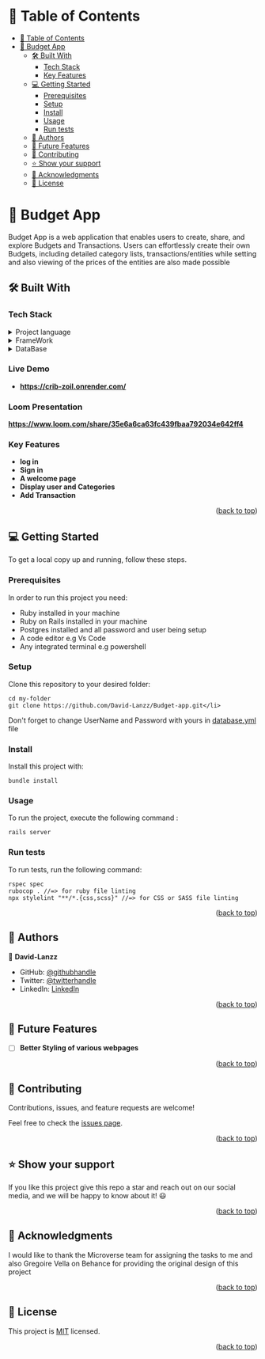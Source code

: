<a name="readme-top"></a>
<!-- TABLE OF CONTENTS -->

# 📗 Table of Contents

- [📗 Table of Contents](#-table-of-contents)
- [📖 Budget App ](#-Budget-app-)
  - [🛠 Built With ](#-built-with-)
    - [Tech Stack ](#tech-stack-)
    - [Key Features ](#key-features-)
  - [💻 Getting Started ](#-getting-started-)
    - [Prerequisites](#prerequisites)
    - [Setup](#setup)
    - [Install](#install)
    - [Usage](#usage)
    - [Run tests](#run-tests)
  - [👥 Authors ](#-authors-)
  - [🔭 Future Features ](#-future-features-)
  - [🤝 Contributing ](#-contributing-)
  - [⭐️ Show your support ](#️-show-your-support-)
  - [🙏 Acknowledgments ](#-acknowledgments-)
  - [📝 License ](#-license-)

<!-- PROJECT DESCRIPTION -->


# 📖 Budget App <a name="about-project"></a>

Budget App is a web application that enables users to create, share, and explore Budgets and Transactions. Users can effortlessly create their own Budgets, including detailed category lists, transactions/entities while setting and also viewing of the prices of the entities are also made possible

## 🛠 Built With <a name="built-with"></a>

### Tech Stack <a name="tech-stack"></a>

<details>
  <summary>Project language </summary>
  <ul>
    <li><a href="https://www.ruby-lang.org/en/">Ruby</a></li>
  </ul>
</details>

<details>
  <summary>FrameWork</summary>
  <ul>
    <li><a href="">ROR</a></li>
  </ul>
</details>

<details>
  <summary>DataBase</summary>
  <ul>
    <li><a href="">Postgres</a></li>
  </ul>
</details>

### Live Demo

- **https://crib-zoil.onrender.com/**

### Loom Presentation

**https://www.loom.com/share/35e6a6ca63fc439fbaa792034e642ff4**

<!-- Features -->

### Key Features <a name="key-features"></a>

- **log in**
- **Sign in**
- **A welcome page**
- **Display user and Categories**
- **Add Transaction**

<p align="right">(<a href="#readme-top">back to top</a>)</p>


<!-- GETTING STARTED -->

## 💻 Getting Started <a name="getting-started"></a>

To get a local copy up and running, follow these steps.

### Prerequisites

In order to run this project you need:

- Ruby installed in your machine
- Ruby on Rails installed in your machine
- Postgres installed and all password and user being setup
- A code editor e.g Vs Code
- Any integrated terminal e.g powershell

### Setup

Clone this repository to your desired folder:

```
cd my-folder
git clone https://github.com/David-Lanzz/Budget-app.git</li>
```

Don't forget to change UserName and Password with yours in [database.yml](./config/database.yml) file

### Install

Install this project with:

```
bundle install
```

### Usage

To run the project, execute the following command :

```
rails server
```

### Run tests

To run tests, run the following command:

```
rspec spec
rubocop . //=> for ruby file linting
npx stylelint "**/*.{css,scss}" //=> for CSS or SASS file linting
```


<p align="right">(<a href="#readme-top">back to top</a>)</p>

<!-- AUTHORS -->

## 👥 Authors <a name="authors"></a>

👤 **David-Lanzz**
- GitHub: [@githubhandle](https://github.com/David-Lanzz/)
- Twitter: [@twitterhandle](https://twitter.com/LanzzDavid)
- LinkedIn: [LinkedIn](https://linkedin.com/in/david-lanzz)

<p align="right">(<a href="#readme-top">back to top</a>)</p>

<!-- FUTURE FEATURES -->

## 🔭 Future Features <a name="future-features"></a>

- [ ] **Better Styling of various webpages**

<p align="right">(<a href="#readme-top">back to top</a>)</p>

<!-- CONTRIBUTING -->

## 🤝 Contributing <a name="contributing"></a>

Contributions, issues, and feature requests are welcome!

Feel free to check the [issues page](../../issues/).

<p align="right">(<a href="#readme-top">back to top</a>)</p>

<!-- SUPPORT -->

## ⭐️ Show your support <a name="support"></a>

If you like this project give this repo a star and reach out on our social media, and we will be happy to know about it! 😃

<p align="right">(<a href="#readme-top">back to top</a>)</p>

<!-- ACKNOWLEDGEMENTS -->

## 🙏 Acknowledgments <a name="acknowledgements"></a>


I would like to thank the Microverse team for assigning the tasks to me and also Gregoire Vella on Behance for providing the original design of this project 


<p align="right">(<a href="#readme-top">back to top</a>)</p>


<!-- LICENSE -->

## 📝 License <a name="license"></a>

This project is [MIT](./LICENSE) licensed.


<p align="right">(<a href="#readme-top">back to top</a>)</p>
